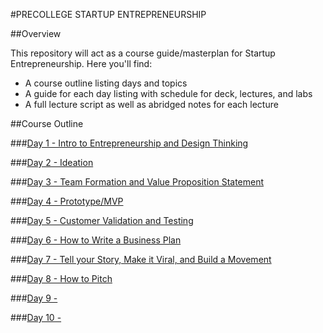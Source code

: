 #PRECOLLEGE STARTUP ENTREPRENEURSHIP

##Overview

This repository will act as a course guide/masterplan for Startup Entrepreneurship. 
Here you'll find:

+ A course outline listing days and topics
+ A guide for each day listing with schedule for deck, lectures, and labs
+ A full lecture script as well as abridged notes for each lecture

##Course Outline

###[Day 1 - Intro to Entrepreneurship and Design Thinking](day-01)

###[Day 2 - Ideation](day-02)

###[Day 3 - Team Formation and Value Proposition Statement](day-03)

###[Day 4 - Prototype/MVP](day-04)

###[Day 5 -  Customer Validation and Testing](day-05)

###[Day 6 - How to Write a Business Plan](day-06)

###[Day 7 - Tell your Story, Make it Viral, and Build a Movement](day-07)

###[Day 8 - How to Pitch](day-08)

###[Day 9 - ](day-09)

###[Day 10 - ](day-10)

